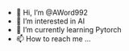 - 👋 Hi, I’m @AWord992
- 👀 I’m interested in AI
- 🌱 I’m currently learning Pytorch
- 📫 How to reach me ...

<!---
AWord992/AWord992 is a ✨ special ✨ repository because its `README.md` (this file) appears on your GitHub profile.
You can click the Preview link to take a look at your changes.
--->
